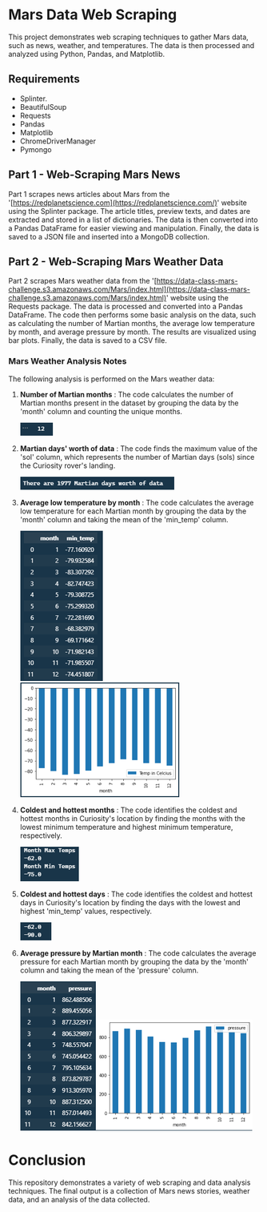 # Mars Data Web Scraping

This project demonstrates web scraping techniques to gather Mars data, such as news, weather, and temperatures. The data is then processed and analyzed using Python, Pandas, and Matplotlib.

## Requirements

* Splinter.
* BeautifulSoup
* Requests
* Pandas
* Matplotlib
* ChromeDriverManager
* Pymongo

## Part 1 - Web-Scraping Mars News

Part 1 scrapes news articles about Mars from the '[https://redplanetscience.com](https://redplanetscience.com/)' website using the Splinter package. The article titles, preview texts, and dates are extracted and stored in a list of dictionaries. The data is then converted into a Pandas DataFrame for easier viewing and manipulation. Finally, the data is saved to a JSON file and inserted into a MongoDB collection.

## Part 2 - Web-Scraping Mars Weather Data

Part 2 scrapes Mars weather data from the '[https://data-class-mars-challenge.s3.amazonaws.com/Mars/index.html](https://data-class-mars-challenge.s3.amazonaws.com/Mars/index.html)' website using the Requests package. The data is processed and converted into a Pandas DataFrame. The code then performs some basic analysis on the data, such as calculating the number of Martian months, the average low temperature by month, and average pressure by month. The results are visualized using bar plots. Finally, the data is saved to a CSV file.

### Mars Weather Analysis Notes

The following analysis is performed on the Mars weather data:

1. **Number of Martian months** : The code calculates the number of Martian months present in the dataset by grouping the data by the 'month' column and counting the unique months.

   ![1679617503734](image/README/1679617503734.png)
2. **Martian days' worth of data** : The code finds the maximum value of the 'sol' column, which represents the number of Martian days (sols) since the Curiosity rover's landing.

   ![1679617472105](image/README/1679617472105.png)
3. **Average low temperature by month** : The code calculates the average low temperature for each Martian month by grouping the data by the 'month' column and taking the mean of the 'min_temp' column.

   ![1679617549032](image/README/1679617549032.png)![1679617579004](image/README/1679617579004.png)
4. **Coldest and hottest months** : The code identifies the coldest and hottest months in Curiosity's location by finding the months with the lowest minimum temperature and highest minimum temperature, respectively.

   ![1679617606114](image/README/1679617606114.png)
5. **Coldest and hottest days** : The code identifies the coldest and hottest days in Curiosity's location by finding the days with the lowest and highest 'min_temp' values, respectively.

   ![1679617620498](image/README/1679617620498.png)
6. **Average pressure by Martian month** : The code calculates the average pressure for each Martian month by grouping the data by the 'month' column and taking the mean of the 'pressure' column.

   ![1679617643902](image/README/1679617643902.png)![1679617664805](image/README/1679617664805.png)

# Conclusion

This repository demonstrates a variety of web scraping and data analysis techniques. The final output is a collection of Mars news stories, weather data, and an analysis of the data collected.
